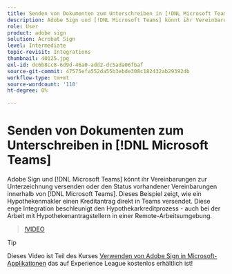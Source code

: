 ```yaml
---
title: Senden von Dokumenten zum Unterschreiben in [!DNL Microsoft Teams]
description: Adobe Sign und [!DNL Microsoft Teams] könnt ihr Vereinbarungen zur Unterzeichnung versenden oder den Status vorhandener Vereinbarungen innerhalb von [!DNL Microsoft Teams]
role: User
product: adobe sign
solution: Acrobat Sign
level: Intermediate
topic-revisit: Integrations
thumbnail: 40125.jpg
exl-id: dc6b8cc8-6d9d-46a0-add2-dc5ada06fbaf
source-git-commit: 47575efa552da55b3ebde308c182432ab29392db
workflow-type: tm+mt
source-wordcount: '110'
ht-degree: 0%

---
```


# Senden von Dokumenten zum Unterschreiben in [!DNL Microsoft Teams]

Adobe Sign und [!DNL Microsoft Teams] könnt ihr Vereinbarungen zur Unterzeichnung versenden oder den Status vorhandener Vereinbarungen innerhalb von [!DNL Microsoft Teams]. Dieses Beispiel zeigt, wie ein Hypothekenmakler einen Kreditantrag direkt in Teams versendet. Diese enge Integration beschleunigt den Hypothekarkreditprozess - auch bei der Arbeit mit Hypothekenantragstellern in einer Remote-Arbeitsumgebung.

>[!VIDEO](https://video.tv.adobe.com/v/40125?hidetitle=true)

>[!TIP]
>
>Dieses Video ist Teil des Kurses [Verwenden von Adobe Sign in Microsoft-Applikationen](https://experienceleague.adobe.com/?recommended=Sign-U-1-2020.2) das auf Experience League kostenlos erhältlich ist!
